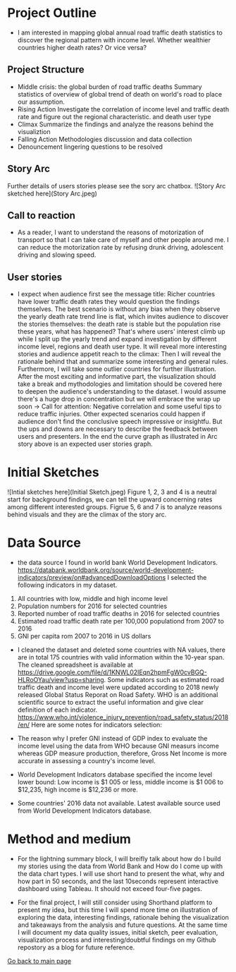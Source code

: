 # Project Outline
+ I am interested in mapping global annual road traffic death statistics to discover the regional pattern with income level. Whether wealthier countries higher death rates? Or vice versa?

## Project Structure
+ Middle crisis: the global burden of road traffic deaths
  Summary statistics of overview of global trend of death on world's road to place our assumption.
+ Rising Action
  Investigate the correlation of income level and traffic death rate and figure out the regional characteristic. and death user type
+ Climax
  Summarize the findings and analyze the reasons behind the visualiztion
+ Falling Action
  Methodologies discussion and data collection
+ Denouncement
  lingering questions to be resolved

## Story Arc
  Further details of users stories please see the sory arc chatbox.
  ![Story Arc sketched here](Story Arc.jpeg)
  
## Call to reaction
+ As a reader, I want to understand the reasons of motorization of transport so that I can take care of myself and other people around me. I can reduce the motorization rate by refusing drunk driving, adolescent driving and slowing speed.

## User stories
+ I expect when audience first see the message title: Richer countries have lower traffic death rates they would question the findings themselves. The best scenario is without any bias when they observe the yearly death rate trend line is flat, which invites audience to discover the stories themselves: the death rate is stable but the population rise these years, what has  happened? That's where users' interest climb up while I split up the yearly trend and expand investigation by different income level, regions and death user type. It will reveal more interesting stories and audience appetit reach to the climax: Then I will reveal the rationale behind that and summarize some interesting and general rules. Furthermore, I will take some outlier countries for further illustration. After the most exciting and informative part, the visualization should take a break and mythodologies and limitation should be covered here to deepen the audience's understanding to the dataset. I would assume there's a huge drop in concentration but we will embrace the wrap up soon -> Call for attention: Negative correlation and some useful tips to reduce traffic injuries. Other expected scenarios could happen if audience don't find the conclusive speech impressive or insightfu. But the ups and downs are necessary to describe the feedback between users and presenters. In the end the curve graph as illustrated in Arc story above is an expected user stories graph.

# Initial Sketches

![Intial sketches here](Initial Sketch.jpeg)
Figure 1, 2, 3 and 4 is a neutral start for background findings, we can tell the upward concerning rates among different interested groups. Figrue 5, 6 and 7 is to analyze reasons behind visuals and they are the climax of the story arc.  

# Data Source
+ the data source I found in world bank World Development Indicators. https://databank.worldbank.org/source/world-development-indicators/preview/on#advancedDownloadOptions I selected the following indicators in my dataset.
 
 1) All countries with low, middle and high income level 
 2) Population numbers for 2016 for selected countries 
 3) Reported number of road traffic deaths in 2016 for selected countries 
 4) Estimated road traffic death rate per 100,000 populationd from 2007 to 2016
 5) GNI per capita rom 2007 to 2016 in US dollars

+ I cleaned the dataset and deleted some countries with NA values, there are in total 175 countries with valid information within the 10-year span. The cleaned spreadsheet is available at https://drive.google.com/file/d/1KNWL02IEqn2hpmFgW0cvBGQ-HLRoOYau/view?usp=sharing. Some indicators such as estimated road traffic death and income level were updated according to 2018 newly released Global Status Reporat on Road Safety. WHO is an additional scientific source to extract the useful information and give clear definition of each indicator. https://www.who.int/violence_injury_prevention/road_safety_status/2018/en/ Here are some notes for indicators selection:

+ The reason why I prefer GNI instead of GDP index to evaluate the income level using the data from WHO because GNI measurs income whereas GDP measure production, therefore, Gross Net Income is more accurate in assessing a country's income level.
+ World Development Indicators database specified the income level lower bound: Low income is $1 005 or less, middle income is $1 006 to $12,235, high income is $12,236 or more. 
+ Some countries' 2016 data not available. Latest available source used from World Development Indicators database.

# Method and medium
+ For the lightning summary block, I will breifly talk about how do I build my stories using the data from World Bank and How do I come up with the data chart types. I will use short hand to present the what, why and how part in 50 seconds, and the last 10seconds represent interactive dashboard using Tableau. It should not exceed four-five pages.

+ For the final project, I will still consider using Shorthand platform to present my idea, but this time I will spend more time on illustration of exploring the data, interesting findings, rationale behing the visualization and takeaways from the analysis and future questions. At the same time I will document my data quality issues, initial sketch, peer evaluation, visualization process and interesting/doubtful findings on my Github repostory as a blog for future reference.

[Go back to main page](/kaiqingy_repository.md)




